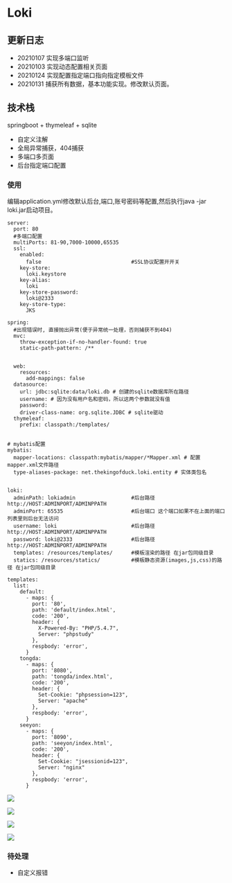 # Loki


## 更新日志

  * 20210107 实现多端口监听
  * 20210103 实现动态配置相关页面
  * 20210124 实现配置指定端口指向指定模板文件
  * 20210131 捕获所有数据，基本功能实现。修改默认页面。

  
## 技术栈

springboot + thymeleaf + sqlite

* 自定义注解
* 全局异常捕获，404捕获
* 多端口多页面
* 后台指定端口配置

### 使用

编辑application.yml修改默认后台,端口,账号密码等配置,然后执行java -jar loki.jar启动项目。

```
server:
  port: 80
  #多端口配置
  multiPorts: 81-90,7000-10000,65535
  ssl:
    enabled:
      false                             #SSL协议配置开开关
    key-store:
      loki.keystore
    key-alias:
      loki
    key-store-password:
      loki@2333
    key-store-type:
      JKS

spring:
  #出现错误时, 直接抛出异常(便于异常统一处理，否则捕获不到404)
  mvc:
    throw-exception-if-no-handler-found: true
    static-path-pattern: /**


  web:
    resources:
      add-mappings: false
  datasource:
    url: jdbc:sqlite:data/loki.db # 创建的sqlite数据库所在路径
    username: # 因为没有用户名和密码，所以这两个参数就没有值
    password:
    driver-class-name: org.sqlite.JDBC # sqlite驱动
  thymeleaf:
    prefix: classpath:/templates/


# mybatis配置
mybatis:
  mapper-locations: classpath:mybatis/mapper/*Mapper.xml # 配置mapper.xml文件路径
  type-aliases-package: net.thekingofduck.loki.entity # 实体类包名


loki:
  adminPath: lokiadmin                  #后台路径 http://HOST:ADMINPORT/ADMINPPATH
  adminPort: 65535                      #后台端口 这个端口如果不在上面的端口列表里则后台无法访问
  username: loki                        #后台路径 http://HOST:ADMINPORT/ADMINPPATH
  password: loki@2333                   #后台路径 http://HOST:ADMINPORT/ADMINPPATH
  templates: /resources/templates/      #模板渲染的路径 在jar包同级目录
  statics: /resources/statics/          #模板静态资源(images,js,css)的路径 在jar包同级目录

templates:
  list:
    default:
      - maps: {
        port: '80',
        path: 'default/index.html',
        code: '200',
        header: {
          X-Powered-By: "PHP/5.4.7",
          Server: "phpstudy"
        },
        respbody: 'error',
      }
    tongda:
      - maps: {
        port: '8080',
        path: 'tongda/index.html',
        code: '200',
        header: {
          Set-Cookie: "phpsession=123",
          Server: "apache"
        },
        respbody: 'error',
      }
    seeyon:
      - maps: {
        port: '8090',
        path: 'seeyon/index.html',
        code: '200',
        header: {
          Set-Cookie: "jsessionid=123",
          Server: "nginx"
        },
        respbody: 'error',
      }
```

![](https://github.com/TheKingOfDuck/Loki/blob/main/docs/images/admin1.png)

![](https://github.com/TheKingOfDuck/Loki/blob/main/docs/images/admin2.png)

![](https://github.com/TheKingOfDuck/Loki/blob/main/docs/images/tongda.jpg)

![](https://github.com/TheKingOfDuck/Loki/blob/main/docs/images/seeyon.jpg)

### 待处理

* 自定义报错